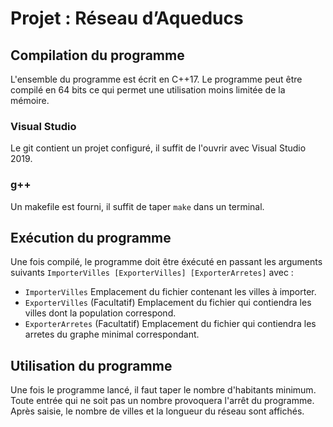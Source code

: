 # Projet : Réseau d’Aqueducs
## Compilation du programme
L'ensemble du programme est écrit en C++17. Le programme peut être compilé en 64 bits ce qui permet une utilisation moins limitée de la mémoire.
### Visual Studio
Le git contient un projet configuré, il suffit de l'ouvrir avec Visual Studio 2019.
### g++
Un makefile est fourni, il suffit de taper `make` dans un terminal.
## Exécution du programme
Une fois compilé, le programme doit être éxécuté en passant les arguments suivants `ImporterVilles [ExporterVilles] [ExporterArretes]` avec :
- `ImporterVilles` Emplacement du fichier contenant les villes à importer.
- `ExporterVilles` (Facultatif) Emplacement du fichier qui contiendra les villes dont la population correspond.
- `ExporterArretes` (Facultatif) Emplacement du fichier qui contiendra les arretes du graphe minimal correspondant.
## Utilisation du programme
Une fois le programme lancé, il faut taper le nombre d'habitants minimum. Toute entrée qui ne soit pas un nombre provoquera l'arrêt du programme. Après saisie, le nombre de villes et la longueur du réseau sont affichés.
